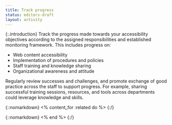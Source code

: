```yaml
---
title: Track progress
status: editors-draft
layout: activity
---
```


{:.introduction}
Track the progress made towards your accessibility objectives according to the assigned responsibilities and established monitoring framework. This includes progress on:

* Web content accessibility
* Implementation of procedures and policies
* Staff training and knowledge sharing
* Organizational awareness and attitude

Regularly review successes and challenges, and promote exchange of good practice across the staff to support progress. For example, sharing successful training sessions, resources, and tools across departments could leverage knowledge and skills.

{::nomarkdown}
<% content_for :related do %>
{:/}

{::nomarkdown}
<% end %>
{:/}
